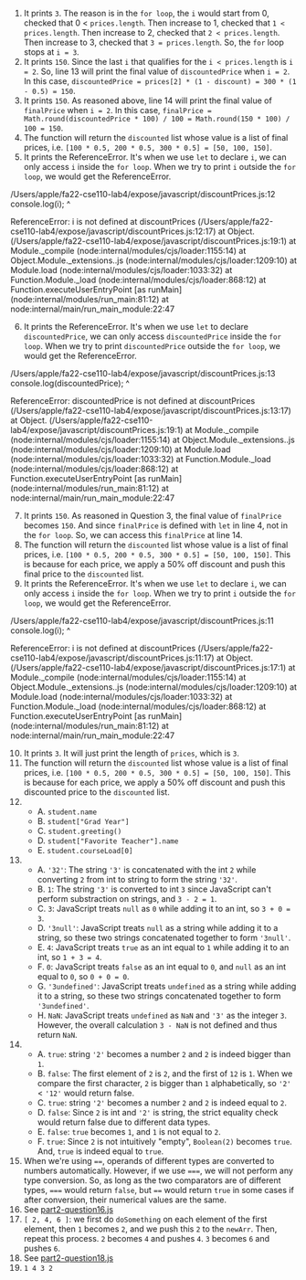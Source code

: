 1. It prints `3`. The reason is in the `for loop`, the `i` would start from 0, checked that 0 < `prices.length`. Then  increase to 1, checked that `1 < prices.length`. Then  increase to 2, checked that `2 < prices.length`. Then  increase to 3, checked that `3 = prices.length`. So, the `for` loop stops at `i = 3`.
2. It prints `150`. Since the last `i` that qualifies for the `i < prices.length` is `i = 2`. So, line 13 will print the final value of `discountedPrice` when `i = 2`. In this case, `discountedPrice = prices[2] * (1 - discount) = 300 * (1 - 0.5) = 150`.
3. It prints `150`. As reasoned above, line 14 will print the final value of `finalPrice` when `i = 2`. In this case, `finalPrice = Math.round(discountedPrice * 100) / 100 = Math.round(150 * 100) / 100 = 150`.
4. The function will return the `discounted` list whose value is a list of final prices, i.e. `[100 * 0.5, 200 * 0.5, 300 * 0.5] = [50, 100, 150]`.
5. It prints the ReferenceError. It's when we use `let` to declare `i`, we can only access `i` inside the `for loop`. When we try to print `i` outside the `for loop`, we would get the ReferenceError.
   
/Users/apple/fa22-cse110-lab4/expose/javascript/discountPrices.js:12
    console.log(i);
                ^

ReferenceError: i is not defined
    at discountPrices (/Users/apple/fa22-cse110-lab4/expose/javascript/discountPrices.js:12:17)
    at Object.<anonymous> (/Users/apple/fa22-cse110-lab4/expose/javascript/discountPrices.js:19:1)
    at Module._compile (node:internal/modules/cjs/loader:1155:14)
    at Object.Module._extensions..js (node:internal/modules/cjs/loader:1209:10)
    at Module.load (node:internal/modules/cjs/loader:1033:32)
    at Function.Module._load (node:internal/modules/cjs/loader:868:12)
    at Function.executeUserEntryPoint [as runMain] (node:internal/modules/run_main:81:12)
    at node:internal/main/run_main_module:22:47

6. It prints the ReferenceError. It's when we use `let` to declare `discountedPrice`, we can only access `discountedPrice` inside the `for loop`. When we try to print `discountedPrice` outside the `for loop`, we would get the ReferenceError.

/Users/apple/fa22-cse110-lab4/expose/javascript/discountPrices.js:13
    console.log(discountedPrice);
                ^

ReferenceError: discountedPrice is not defined
    at discountPrices (/Users/apple/fa22-cse110-lab4/expose/javascript/discountPrices.js:13:17)
    at Object.<anonymous> (/Users/apple/fa22-cse110-lab4/expose/javascript/discountPrices.js:19:1)
    at Module._compile (node:internal/modules/cjs/loader:1155:14)
    at Object.Module._extensions..js (node:internal/modules/cjs/loader:1209:10)
    at Module.load (node:internal/modules/cjs/loader:1033:32)
    at Function.Module._load (node:internal/modules/cjs/loader:868:12)
    at Function.executeUserEntryPoint [as runMain] (node:internal/modules/run_main:81:12)
    at node:internal/main/run_main_module:22:47

7. It prints `150`. As reasoned in Question 3, the final value of `finalPrice` becomes `150`. And since `finalPrice` is defined with `let` in line 4, not in the `for loop`. So, we can access this `finalPrice` at line 14.
8. The function will return the `discounted` list whose value is a list of final prices, i.e. `[100 * 0.5, 200 * 0.5, 300 * 0.5] = [50, 100, 150]`. This is because for each price, we apply a 50% off discount and push this final price to the `discounted` list.
9. It prints the ReferenceError. It's when we use `let` to declare `i`, we can only access `i` inside the `for loop`. When we try to print `i` outside the `for loop`, we would get the ReferenceError.

/Users/apple/fa22-cse110-lab4/expose/javascript/discountPrices.js:11
    console.log(i);
                ^

ReferenceError: i is not defined
    at discountPrices (/Users/apple/fa22-cse110-lab4/expose/javascript/discountPrices.js:11:17)
    at Object.<anonymous> (/Users/apple/fa22-cse110-lab4/expose/javascript/discountPrices.js:17:1)
    at Module._compile (node:internal/modules/cjs/loader:1155:14)
    at Object.Module._extensions..js (node:internal/modules/cjs/loader:1209:10)
    at Module.load (node:internal/modules/cjs/loader:1033:32)
    at Function.Module._load (node:internal/modules/cjs/loader:868:12)
    at Function.executeUserEntryPoint [as runMain] (node:internal/modules/run_main:81:12)
    at node:internal/main/run_main_module:22:47

10. It prints `3`. It will just print the length of `prices`, which is `3`.
11. The function will return the `discounted` list whose value is a list of final prices, i.e. `[100 * 0.5, 200 * 0.5, 300 * 0.5] = [50, 100, 150]`. This is because for each price, we apply a 50% off discount and push this discounted price to the `discounted` list.
12. 
    - A. `student.name`
    - B. `student["Grad Year"]`
    - C. `student.greeting()`
    - D. `student["Favorite Teacher"].name`
    - E. `student.courseLoad[0]`
13. 
    - A. `'32'`: The string `'3'` is concatenated with the int `2` while converting `2` from int to string to form the string `'32'`.
    - B. `1`: The string `'3'` is converted to int `3` since JavaScript can't perform substraction on strings, and `3 - 2 = 1`.
    - C. `3`: JavaScript treats `null` as `0` while adding it to an int, so `3 + 0 = 3`.
    - D. `'3null'`: JavaScript treats `null` as a string while adding it to a string, so these two strings concatenated together to form `'3null'`.
    - E. `4`: JavaScript treats `true` as an int equal to `1` while adding it to an int, so `1 + 3 = 4`.
    - F. `0`: JavaScript treats `false` as an int equal to `0`, and `null` as an int equal to `0`, so `0 + 0 = 0`.
    - G. `'3undefined'`: JavaScript treats `undefined` as a string while adding it to a string, so these two strings concatenated together to form `'3undefined'`.
    - H. `NaN`: JavaScript treats `undefined` as `NaN` and `'3'` as the integer `3`. However, the overall calculation `3 - NaN` is not defined and thus return `NaN`.
14. 
    - A. `true`: string `'2'` becomes a number `2` and `2` is indeed bigger than `1`.
    - B. `false`: The first element of `2` is `2`, and the first of `12` is `1`. When we compare the first character, `2` is bigger than `1` alphabetically, so `'2'` < `'12'` would return false. 
    - C. `true`: string `'2'` becomes a number `2` and `2` is indeed equal to `2`.
    - D. `false`: Since `2` is int and `'2'` is string, the strict equality check would return false due to different data types.
    - E. `false`: `true` becomes `1`, and `1` is not equal to `2`.
    - F. `true`: Since `2` is not intuitively "empty", `Boolean(2)` becomes `true`. And, `true` is indeed equal to `true`.
  15. When we're using `==`, operands of different types are converted to numbers automatically. However, if we use `===`, we will not perform any type conversion. So, as long as the two comparators are of different types, `===` would return `false`, but `==` would return `true` in some cases if after conversion, their numerical values are the same.
  16. See [part2-question16.js](./part2-question16.js)
  17. `[ 2, 4, 6 ]`: we first do `doSomething` on each element of the first element, then `1` becomes `2`, and we push this `2` to the `newArr`. Then, repeat this process. `2` becomes `4` and pushes `4`. `3` becomes `6` and pushes `6`.
  18. See [part2-question18.js](./part2-question18.js)
  19. `1 4 3 2`

